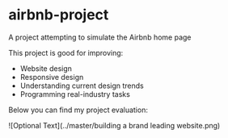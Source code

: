 # airbnb-project
A project attempting to simulate the Airbnb home page 

This project is good for improving: 
<ul>
  <li>Website design</li>
  <li>Responsive design</li>
  <li>Understanding current design trends</li>
  <li>Programming real-industry tasks</li>
</ul>

Below you can find my project evaluation:

![Optional Text](../master/building a brand leading website.png)
